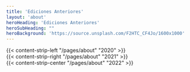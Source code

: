 ```yaml
---
title: 'Ediciones Anteriores'
layout: 'about'
heroHeading: 'Ediciones Anteriores'
heroSubHeading: ""
heroBackground: 'https://source.unsplash.com/F2HTC_CF4Jo/1600x1000'
---
```


<div>
{{< content-strip-left "/pages/about" "2020" >}}
</div>

<div>
{{< content-strip-right "/pages/about" "2021" >}}
</div>

<div>
{{< content-strip-center "/pages/about" "2022" >}}
</div>
